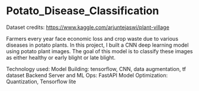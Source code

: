 # Potato_Disease_Classification

Dataset credits: https://www.kaggle.com/arjuntejaswi/plant-village

Farmers every year face economic loss and crop waste due to various diseases in potato plants. 
In this project, I built a CNN deep learning model using potato plant images. The goal of this model is to classify these images as either healthy or early blight or late blight. 

Technology used:
Model Building: tensorflow, CNN, data augmentation, tf dataset
Backend Server and ML Ops: FastAPI
Model Optimization: Quantization, Tensorflow lite
